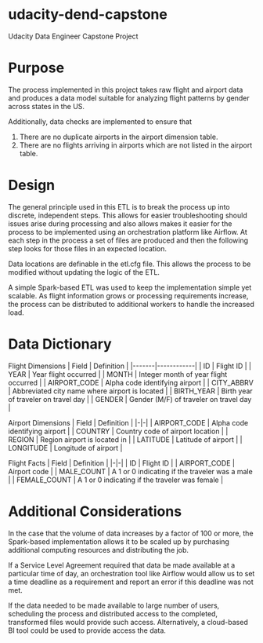 # udacity-dend-capstone
Udacity Data Engineer Capstone Project

# Purpose
The process implemented in this project takes raw flight and airport data and
produces a data model suitable for analyzing flight patterns by gender across
states in the US. 

Additionally, data checks are implemented to ensure that
1. There are no duplicate airports in the airport dimension table.
2. There are no flights arriving in airports which are not listed in the
	airport table.

# Design
The general principle used in this ETL is to break the process up into 
discrete, independent steps. This allows for easier troubleshooting should
issues arise during processing and also allows makes it easier for the process
to be implemented using an orchestration platform like Airflow. At each step
in the process a set of files are produced and then the following step looks
for those files in an expected location.

Data locations are definable in the etl.cfg file. This allows the process to
be modified without updating the logic of the ETL.

A simple Spark-based ETL was used to keep the implementation simple yet
scalable. As flight information grows or processing requirements increase,
the process can be distributed to additional workers to handle the increased
load.

# Data Dictionary
Flight Dimensions
| Field | Definition |
|-------|------------|
| ID | Flight ID |
| YEAR | Year flight occurred |
| MONTH | Integer month of year flight occurred |
| AIRPORT_CODE | Alpha code identifying airport |
| CITY_ABBRV | Abbreviated city name where airport is located |
| BIRTH_YEAR | Birth year of traveler on travel day |
| GENDER | Gender (M/F) of traveler on travel day |

Airport Dimensions
| Field | Definition |
|-|-|
| AIRPORT_CODE | Alpha code identifying airport |
| COUNTRY | Country code of airport location |
| REGION | Region airport is located in |
| LATITUDE | Latitude of airport |
| LONGITUDE | Longitude of airport |

Flight Facts 
| Field | Definition |
|-|-|
| ID | Flight ID |
| AIRPORT_CODE | Airport code |
| MALE_COUNT | A 1 or 0 indicating if the traveler was a male |
| FEMALE_COUNT | A 1 or 0 indicating if the traveler was female |



# Additional Considerations
In the case that the volume of data increases by a factor of 100 or more, the
Spark-based implementation allows it to be scaled up by purchasing additional
computing resources and distributing the job.

If a Service Level Agreement required that data be made available at a
particular time of day, an orchestration tool like Airflow would allow us to
set a time deadline as a requirement and report an error if this deadline was
not met.

If the data needed to be made available to large number of users, scheduling
the process and distributed access to the completed, transformed files would
provide such access. Alternatively, a cloud-based BI tool could be used to 
provide access the data.